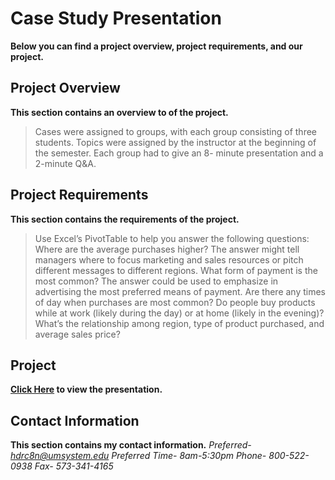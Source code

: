 # Case Study Presentation
**Below you can find a project overview, project requirements, and our project.**
## Project Overview
**This section contains an overview to of the project.**
> Cases were assigned to groups, with each group consisting of three students. Topics were assigned by the instructor at the beginning of the semester. Each group had to give an 8- minute presentation and a 2-minute Q&A.

## Project Requirements
**This section contains the requirements of the project.**
> Use Excel’s PivotTable to help you answer the following questions:
> Where are the average purchases higher? The answer might tell managers where to focus marketing and sales resources or pitch different messages to different regions.
> What form of payment is the most common? The answer could be used to emphasize in advertising the most preferred means of payment.
> Are there any times of day when purchases are most common? Do people buy products while at work (likely during the day) or at home (likely in the evening)?
> What’s the relationship among region, type of product purchased, and average sales price?
## Project 
**[Click Here](https://prezi.com/view/i93pMRXtseJokX9t2Cn5/) to view the presentation.**

## Contact Information
**This section contains my contact information.**
*Preferred- hdrc8n@umsystem.edu
Preferred Time- 8am-5:30pm 
Phone- 800-522-0938
Fax- 573-341-4165*
